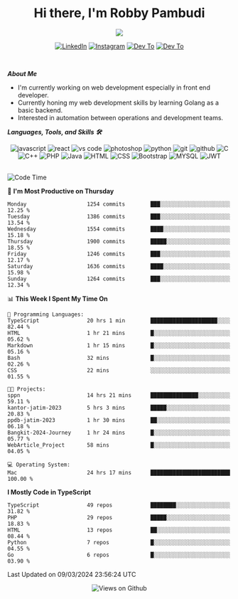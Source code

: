 <div align="center">
   <h1>Hi there, I'm Robby Pambudi </h1>

<img src="https://pronoun.cyou/x/y?subject=He&object=Him&height=20"> 
</div>

<p align='center'>
   <a href="https://www.linkedin.com/in/robbypambudi" target="_blank"><img src="https://img.shields.io/badge/LinkedIn-0077B5?style=for-the-badge&logo=linkedin&logoColor=white" alt="LinkedIn"></a>
   <a href="https://www.instagram.com/robbypambudi" target="_blank"><img src="https://img.shields.io/badge/Instagram-E4405F?style=for-the-badge&logo=instagram&logoColor=white" alt="Instagram"></a>
   <a href="https://dev.to/robbypambudi" target="_blank"><img src="https://img.shields.io/badge/dev.to-0A0A0A?style=for-the-badge&logo=dev.to&logoColor=white" alt="Dev To"></a>
   <a href="https://www.facebook.com/robbyulungpambudi" target="_blank"><img src="https://img.shields.io/badge/Facebook-1877F2?style=for-the-badge&logo=facebook&logoColor=white" alt="Dev To"></a>

</p> <p>
<br>
   
***About Me***
   
- I'm currently working on web development especially in front end developer.
- Currently honing my web development skills by learning Golang as a basic backend.
- Interested in automation between operations and development teams.
 
   
***Languages, Tools, and Skills 🛠***

   <div align="center">
   <img src="https://img.shields.io/badge/JavaScript-F7DF1E?style=for-the-badge&logo=javascript&logoColor=black" alt="javascript" />
      <img src="https://img.shields.io/badge/React-61DAFB?style=for-the-badge&logo=react&logoColor=black" alt="react" />
      <img src="https://img.shields.io/badge/vs%20code-007ACC?style=for-the-badge&logo=visual%20studio%20code&logoColor=white" alt="vs code" />
      <img src="https://img.shields.io/badge/adobe%20photoshop-31A8FF?style=for-the-badge&logo=adobe%20photoshop&logoColor=white" alt="photoshop" />
      <img src="https://img.shields.io/badge/python-3776AB?style=for-the-badge&logo=python&logoColor=white" alt="python" />
      <img src="https://img.shields.io/badge/Git-F05032?style=for-the-badge&logo=git&logoColor=white" alt="git" />
      <img src="https://img.shields.io/badge/GitHub-100000?style=for-the-badge&logo=github&logoColor=white" alt="github" />
      <img src="https://img.shields.io/badge/c-%2300599C.svg?style=for-the-badge&logo=c&logoColor=white" alt="C" />
      <img src="https://img.shields.io/badge/c++-%2300599C.svg?style=for-the-badge&logo=c%2B%2B&logoColor=white" alt="C++" />   
      <img src="https://img.shields.io/badge/PHP-777BB4?style=for-the-badge&logo=php&logoColor=white" alt="PHP" />
      <img src="https://img.shields.io/badge/Java-ED8B00?style=for-the-badge&logo=java&logoColor=white" alt="Java"/>
      <img src="https://img.shields.io/badge/HTML5-E34F26?style=for-the-badge&logo=html5&logoColor=white" alt="HTML" />
      <img src="https://img.shields.io/badge/CSS-239120?&style=for-the-badge&logo=css3&logoColor=white" alt ="CSS" />
      <img src="https://img.shields.io/badge/Bootstrap-563D7C?style=for-the-badge&logo=bootstrap&logoColor=white" alt="Bootstrap" />
      <img src="https://img.shields.io/badge/MySQL-00000F?style=for-the-badge&logo=mysql&logoColor=white" alt="MYSQL" />
      <img src="https://img.shields.io/badge/json%20web%20tokens-323330?style=for-the-badge&logo=json-web-tokens&logoColor=pink" alt="JWT" />
      
   </div><br>
   
<!--START_SECTION:waka-->
![Code Time](http://img.shields.io/badge/Code%20Time-1%2C116%20hrs%2053%20mins-blue)

📅 **I'm Most Productive on Thursday** 

```text
Monday                   1254 commits        ███░░░░░░░░░░░░░░░░░░░░░░   12.25 % 
Tuesday                  1386 commits        ███░░░░░░░░░░░░░░░░░░░░░░   13.54 % 
Wednesday                1554 commits        ████░░░░░░░░░░░░░░░░░░░░░   15.18 % 
Thursday                 1900 commits        █████░░░░░░░░░░░░░░░░░░░░   18.55 % 
Friday                   1246 commits        ███░░░░░░░░░░░░░░░░░░░░░░   12.17 % 
Saturday                 1636 commits        ████░░░░░░░░░░░░░░░░░░░░░   15.98 % 
Sunday                   1264 commits        ███░░░░░░░░░░░░░░░░░░░░░░   12.34 % 
```


📊 **This Week I Spent My Time On** 

```text
💬 Programming Languages: 
TypeScript               20 hrs 1 min        █████████████████████░░░░   82.44 % 
HTML                     1 hr 21 mins        █░░░░░░░░░░░░░░░░░░░░░░░░   05.62 % 
Markdown                 1 hr 15 mins        █░░░░░░░░░░░░░░░░░░░░░░░░   05.16 % 
Bash                     32 mins             █░░░░░░░░░░░░░░░░░░░░░░░░   02.26 % 
CSS                      22 mins             ░░░░░░░░░░░░░░░░░░░░░░░░░   01.55 % 

🐱‍💻 Projects: 
sppn                     14 hrs 21 mins      ███████████████░░░░░░░░░░   59.11 % 
kantor-jatim-2023        5 hrs 3 mins        █████░░░░░░░░░░░░░░░░░░░░   20.83 % 
ppdb-jatim-2023          1 hr 30 mins        ██░░░░░░░░░░░░░░░░░░░░░░░   06.18 % 
Bangkit-2024-Journey     1 hr 24 mins        █░░░░░░░░░░░░░░░░░░░░░░░░   05.77 % 
WebArticle_Project       58 mins             █░░░░░░░░░░░░░░░░░░░░░░░░   04.05 % 

💻 Operating System: 
Mac                      24 hrs 17 mins      █████████████████████████   100.00 % 
```

**I Mostly Code in TypeScript** 

```text
TypeScript               49 repos            ████████░░░░░░░░░░░░░░░░░   31.82 % 
PHP                      29 repos            █████░░░░░░░░░░░░░░░░░░░░   18.83 % 
HTML                     13 repos            ██░░░░░░░░░░░░░░░░░░░░░░░   08.44 % 
Python                   7 repos             █░░░░░░░░░░░░░░░░░░░░░░░░   04.55 % 
Go                       6 repos             █░░░░░░░░░░░░░░░░░░░░░░░░   03.90 % 
```




 Last Updated on 09/03/2024 23:56:24 UTC
<!--END_SECTION:waka-->

<div align="center">
<img src="https://komarev.com/ghpvc/?username=robbypambudi&color=green" alt="Views on Github" />
</div>


